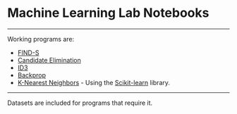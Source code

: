 # Machine Learning Lab Notebooks
---
Working programs are:

- [FIND-S](https://github.com/pavanpej/ML-Lab/blob/master/pgm1.ipynb)
- [Candidate Elimination](https://github.com/pavanpej/ML-Lab/blob/master/candidatelimination.ipynb)
- [ID3](https://github.com/pavanpej/ML-Lab/blob/master/labpgm3.ipynb)
- [Backprop](https://github.com/pavanpej/ML-Lab/blob/master/labpgm4.ipynb)
- [K-Nearest Neighbors](https://github.com/pavanpej/ML-Lab/blob/master/lab9.py) - Using the [Scikit-learn](http://scikit-learn.org/stable/) library.
---
Datasets are included for programs that require it.
